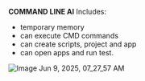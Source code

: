 **COMMAND LINE AI**
Includes:
- temporary memory
- ⁠can execute CMD commands
- ⁠can create scripts, project and app
- ⁠can open apps and run test.


![Image Jun 9, 2025, 07_27_57 AM](https://github.com/user-attachments/assets/6eb76d75-2836-4f4c-b24e-4eb5f0787dc2)
